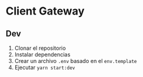 # Client Gateway



## Dev
1. Clonar el repositorio
2. Instalar dependencias
3. Crear un archivo `.env` basado en el `env.template`
5. Ejecutar `yarn start:dev`